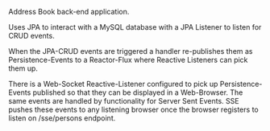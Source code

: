 Address Book back-end application.

Uses JPA to interact with a MySQL database with a JPA Listener to listen for CRUD events.

When the JPA-CRUD events are triggered a handler re-publishes them as Persistence-Events to a Reactor-Flux where Reactive Listeners can pick them up.

There is a Web-Socket Reactive-Listener configured to pick up Persistence-Events published so that they can be displayed in a Web-Browser. The same events are handled by functionality for Server Sent Events. SSE pushes these events to any listening browser once the browser registers to listen on /sse/persons endpoint.
